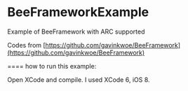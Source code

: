 BeeFrameworkExample
===================

Example of BeeFramework with ARC supported


Codes from [https://github.com/gavinkwoe/BeeFramework](https://github.com/gavinkwoe/BeeFramework)

====
how to run this example:

Open XCode and compile. I used XCode 6, iOS 8.


